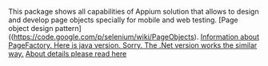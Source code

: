 This package shows all capabilities of Appium solution that allows to design and develop page objects specially for mobile and web testing.
[Page object design pattern]((https://code.google.com/p/selenium/wiki/PageObjects).  [Information about PageFactory. Here is java version. Sorry. The .Net version works the similar way.](https://code.google.com/p/selenium/wiki/PageFactory)
[About details please read here](https://github.com/appium/appium-dotnet-driver/wiki/Page-objects)